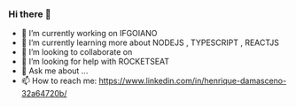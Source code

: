 ### Hi there 👋

- 🔭 I’m currently working on IFGOIANO
- 🌱 I’m currently learning more about NODEJS , TYPESCRIPT , REACTJS
- 👯 I’m looking to collaborate on 
- 🤔 I’m looking for help with ROCKETSEAT
- 💬 Ask me about ...
- 📫 How to reach me: https://www.linkedin.com/in/henrique-damasceno-32a64720b/



